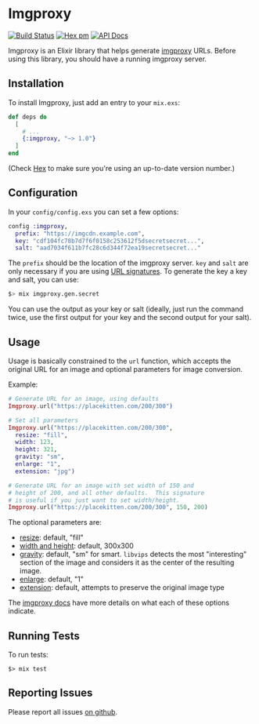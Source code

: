 # Imgproxy
[![Build Status](https://secure.travis-ci.org/bmuller/imgproxy.png?branch=master)](https://travis-ci.org/bmuller/imgproxy)
[![Hex pm](http://img.shields.io/hexpm/v/imgproxy.svg?style=flat)](https://hex.pm/packages/imgproxy)
[![API Docs](https://img.shields.io/badge/api-docs-lightgreen.svg?style=flat)](https://hexdocs.pm/imgproxy/)

Imgproxy is an Elixir library that helps generate [imgproxy](https://github.com/DarthSim/imgproxy) URLs.  Before using this library, you should have a running imgproxy server.

## Installation

To install Imgproxy, just add an entry to your `mix.exs`:

``` elixir
def deps do
  [
    # ...
    {:imgproxy, "~> 1.0"}
  ]
end
```

(Check [Hex](https://hex.pm/packages/imgproxy) to make sure you're using an up-to-date version number.)

## Configuration

In your `config/config.exs` you can set a few options:

``` elixir
config :imgproxy,
  prefix: "https://imgcdn.example.com",
  key: "cdf104fc78b7d7f6f0158c253612f5dsecretsecret...",
  salt: "aad7034f611b7fc28c6d344f72ea19secretsecret..."
```

The `prefix` should be the location of the imgproxy server.  `key` and `salt` are only necessary if you are using [URL signatures](https://github.com/DarthSim/imgproxy/blob/master/docs/configuration.md#url-signature).  To generate the key a key and salt, you can use:

``` bash
$> mix imgproxy.gen.secret
```

You can use the output as your key or salt (ideally, just run the command twice, use the first output for your key and the second output for your salt).

## Usage

Usage is basically constrained to the `url` function, which accepts the original URL for an image and optional parameters for image conversion.

Example:

``` elixir
# Generate URL for an image, using defaults
Imgproxy.url("https://placekitten.com/200/300")

# Set all parameters
Imgproxy.url("https://placekitten.com/200/300",
  resize: "fill",
  width: 123,
  height: 321,
  gravity: "sm",
  enlarge: "1",
  extension: "jpg")

# Generate URL for an image with set width of 150 and
# height of 200, and all other defaults.  This signature
# is useful if you just want to set width/height.
Imgproxy.url("https://placekitten.com/200/300", 150, 200)
```

The optional parameters are:

* [resize](https://github.com/DarthSim/imgproxy/blob/master/docs/generating_the_url_basic.md#resizing-types): default, "fill"
* [width and height](https://github.com/DarthSim/imgproxy/blob/master/docs/generating_the_url_basic.md#width-and-height): default, 300x300 
* [gravity](https://github.com/DarthSim/imgproxy/blob/master/docs/generating_the_url_basic.md#gravity): default, "sm" for smart.  `libvips` detects the most "interesting" section of the image and considers it as the center of the resulting image.
* [enlarge](https://github.com/DarthSim/imgproxy/blob/master/docs/generating_the_url_basic.md#enlarge): default, "1"
* [extension](https://github.com/DarthSim/imgproxy/blob/master/docs/generating_the_url_basic.md#extension): default, attempts to preserve the original image type

The [imgproxy docs](https://github.com/DarthSim/imgproxy/blob/master/docs/generating_the_url_basic.md) have more details on what each of these options indicate.

## Running Tests

To run tests:

``` shell
$> mix test
```

## Reporting Issues

Please report all issues [on github](https://github.com/bmuller/imgproxy/issues).

